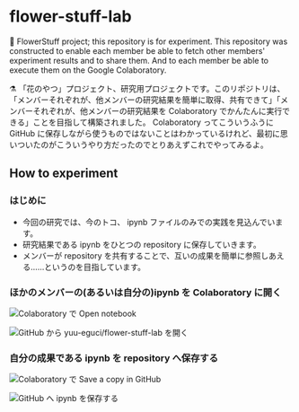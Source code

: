 flower-stuff-lab
===

🌻 FlowerStuff project; this repository is for experiment. This repository was constructed to enable each member be able to fetch other members' experiment results and to share them. And to each member be able to execute them on the Google Colaboratory.

⚗️ 「花のやつ」プロジェクト、研究用プロジェクトです。このリポジトリは、「メンバーそれぞれが、他メンバーの研究結果を簡単に取得、共有できて」「メンバーそれぞれが、他メンバーの研究結果を Colaboratory でかんたんに実行できる」ことを目指して構築されました。 Colaboratory ってこういうふうに GitHub に保存しながら使うものではないことはわかっているけれど、最初に思いついたのがこういうやり方だったのでとりあえずこれでやってみるよ。

## How to experiment

### はじめに

- 今回の研究では、今のトコ、 ipynb ファイルのみでの実践を見込んでいます。
- 研究結果である ipynb をひとつの repository に保存していきます。
- メンバーが repository を共有することで、互いの成果を簡単に参照しあえる……というのを目指しています。

### ほかのメンバーの(あるいは自分の)ipynb を Colaboratory に開く

![Colaboratory で Open notebook](https://user-images.githubusercontent.com/28250432/122402516-83f90800-cfb8-11eb-9246-46dcbdd60ee8.png)

![GitHub から yuu-eguci/flower-stuff-lab を開く](https://user-images.githubusercontent.com/28250432/122405442-0682c700-cfbb-11eb-9cab-a2df34e01e45.png)

### 自分の成果である ipynb を repository へ保存する

![Colaboratory で Save a copy in GitHub](https://user-images.githubusercontent.com/28250432/122406341-bd7f4280-cfbb-11eb-840d-5dd2e0f811ff.png)

![GitHub へ ipynb を保存する](https://user-images.githubusercontent.com/28250432/122406648-f7e8df80-cfbb-11eb-9bf4-3818773a62f0.png)

